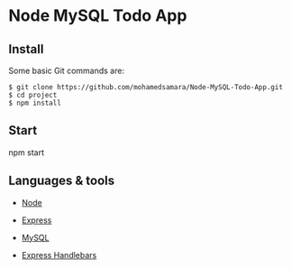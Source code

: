 # Node MySQL Todo App

## Install

Some basic Git commands are:

```
$ git clone https://github.com/mohamedsamara/Node-MySQL-Todo-App.git
$ cd project
$ npm install

```

## Start

npm start

## Languages & tools

* [Node](https://nodejs.org/en/)

* [Express](https://expressjs.com/)

* [MySQL](https://www.mysql.com/)

* [Express Handlebars](https://github.com/ericf/express-handlebars)

